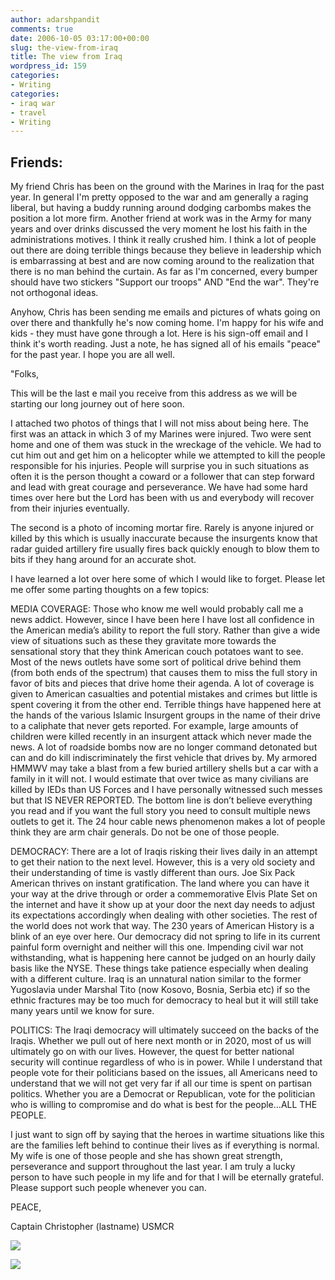 ```yaml
---
author: adarshpandit
comments: true
date: 2006-10-05 03:17:00+00:00
slug: the-view-from-iraq
title: The view from Iraq
wordpress_id: 159
categories:
- Writing
categories:
- iraq war
- travel
- Writing
---
```


## Friends:


My friend Chris has been on the ground with the Marines in Iraq for the past year. In general I'm pretty opposed to the war and am generally a raging liberal, but having a buddy running around dodging carbombs makes the position a lot more firm. Another friend at work was in the Army for many years and over drinks discussed the very moment he lost his faith in the administrations motives. I think it really crushed him. I think a lot of people out there are doing terrible things because they believe in leadership which is embarrassing at best and are now coming around to the realization that there is no man behind the curtain. As far as I'm concerned, every bumper should have two stickers "Support our troops" AND "End the war". They're not orthogonal ideas.

Anyhow, Chris has been sending me emails and pictures of whats going on over there and thankfully he's now coming home. I'm happy for his wife and kids - they must have gone through a lot. Here is his sign-off email and I think it's worth reading. Just a note, he has signed all of his emails "peace" for the past year. I hope you are all well.

"Folks,

This will be the last e mail you receive from this address as we will be starting our long journey out of here soon.

I attached two photos of things that I will not miss about being here.  The first was an attack in which 3 of my Marines were injured.  Two were sent home and one of them was stuck in the wreckage of the vehicle.  We had to cut him out and get him on a helicopter while we attempted to kill the people responsible for his injuries.  People will surprise you in such situations as often it is the person thought a coward or a follower that can step forward and lead with great courage and perseverance.  We have had some hard times over here but the Lord has been with us and everybody will recover from their injuries eventually.

The second is a photo of incoming mortar fire.  Rarely is anyone injured or killed by this which is usually inaccurate because the insurgents know that radar guided artillery fire usually fires back quickly enough to blow them to bits if they hang around for an accurate shot.

I have learned a lot over here some of which I would like to forget.  Please let me offer some parting thoughts on a few topics:

MEDIA COVERAGE:  Those who know me well would probably call me a news addict.  However, since I have been here I have lost all confidence in the American media’s ability to report the full story.  Rather than give a wide view of situations such as these they gravitate more towards the sensational story that they think American couch potatoes want to see.  Most of the news outlets have some sort of political drive behind them (from both ends of the spectrum) that causes them to miss the full story in favor of bits and pieces that drive home their agenda.  A lot of coverage is given to American casualties and potential mistakes and crimes but little is spent covering it from the other end.  Terrible things have happened here at the hands of the various Islamic Insurgent groups in the name of their drive to a caliphate that never gets reported.  For example, large amounts of children were killed recently in an insurgent attack which never made the news.  A lot of roadside bombs now are no longer command detonated but can and do kill indiscriminately the first vehicle that drives by.  My armored HMMWV may take a blast from a few buried artillery shells but a car with a family in it will not.  I would estimate that over twice as many civilians are killed by IEDs than US Forces and I have personally witnessed such messes but that IS NEVER REPORTED.  The bottom line is don’t believe everything you read and if you want the full story you need to consult multiple news outlets to get it.  The 24 hour cable news phenomenon makes a lot of people think they are arm chair generals.  Do not be one of those people.

DEMOCRACY:  There are a lot of Iraqis risking their lives daily in an attempt to get their nation to the next level.  However, this is a very old society and their understanding of time is vastly different than ours.  Joe Six Pack American thrives on instant gratification.  The land where you can have it your way at the drive through or order a commemorative Elvis Plate Set on the internet and have it show up at your door the next day needs to adjust its expectations accordingly when dealing with other societies.  The rest of the world does not work that way.  The 230 years of American History is a blink of an eye over here.  Our democracy did not spring to life in its current painful form overnight and neither will this one.  Impending civil war not withstanding, what is happening here cannot be judged on an hourly daily basis like the NYSE.  These things take patience especially when dealing with a different culture.  Iraq is an unnatural nation similar to the former Yugoslavia under Marshal Tito (now Kosovo, Bosnia, Serbia etc) if so the ethnic fractures may be too much for democracy to heal but it will still take many years until we know for sure.

POLITICS:  The Iraqi democracy will ultimately succeed on the backs of the Iraqis.  Whether we pull out of here next month or in 2020, most of us will ultimately go on with our lives.  However, the quest for better national security will continue regardless of who is in power.  While I understand that people vote for their politicians based on the issues, all Americans need to understand that we will not get very far if all our time is spent on partisan politics.  Whether you are a Democrat or Republican, vote for the politician who is willing to compromise and do what is best for the people…ALL THE PEOPLE.

I just want to sign off by saying that the heroes in wartime situations like this are the families left behind to continue their lives as if everything is normal.  My wife is one of those people and she has shown great strength, perseverance and support throughout the last year.  I am truly a lucky person to have such people in my life and for that I will be eternally grateful.  Please support such people whenever you can.

PEACE,

Captain Christopher (lastname) USMCR

[![](http://photos1.blogger.com/blogger/5119/270/320/IED%20TQ.jpg)](http://photos1.blogger.com/blogger/5119/270/1600/IED%20TQ.jpg)

[![](http://photos1.blogger.com/blogger/5119/270/320/INCOMING.jpg)](http://photos1.blogger.com/blogger/5119/270/1600/INCOMING.jpg)
